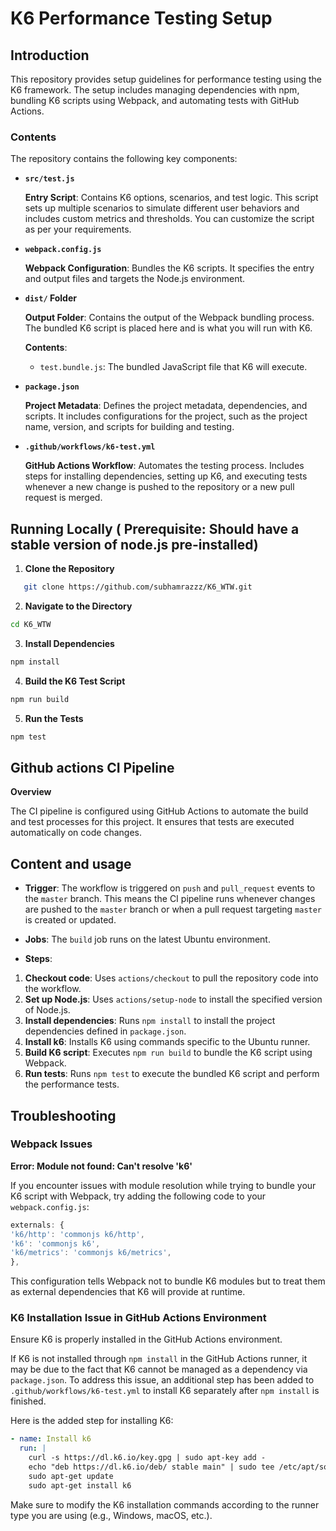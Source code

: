 # K6 Performance Testing Setup

## Introduction

This repository provides setup guidelines for performance testing using the K6 framework. The setup includes managing dependencies with npm, bundling K6 scripts using Webpack, and automating tests with GitHub Actions.

### Contents

The repository contains the following key components:

- **`src/test.js`**

  **Entry Script**: Contains K6 options, scenarios, and test logic. This script sets up multiple scenarios to simulate different user behaviors and includes custom metrics and thresholds. You can customize the script as per your requirements.

- **`webpack.config.js`**

  **Webpack Configuration**: Bundles the K6 scripts. It specifies the entry and output files and targets the Node.js environment.

- **`dist/` Folder**

  **Output Folder**: Contains the output of the Webpack bundling process. The bundled K6 script is placed here and is what you will run with K6.

  **Contents**:

  - `test.bundle.js`: The bundled JavaScript file that K6 will execute.

- **`package.json`**

  **Project Metadata**: Defines the project metadata, dependencies, and scripts. It includes configurations for the project, such as the project name, version, and scripts for building and testing.

- **`.github/workflows/k6-test.yml`**

  **GitHub Actions Workflow**: Automates the testing process. Includes steps for installing dependencies, setting up K6, and executing tests whenever a new change is pushed to the repository or a new pull request is merged.

## Running Locally ( Prerequisite: Should have a stable version of node.js pre-installed)

1. **Clone the Repository**

```bash
   git clone https://github.com/subhamrazzz/K6_WTW.git
```

2. **Navigate to the Directory**

```bash
cd K6_WTW
```

3. **Install Dependencies**

```bash
npm install
```

4. **Build the K6 Test Script**

```bash
npm run build
```

5. **Run the Tests**

```bash
npm test
```

## Github actions CI Pipeline

**Overview**

The CI pipeline is configured using GitHub Actions to automate the build and test processes for this project. It ensures that tests are executed automatically on code changes.

## Content and usage

- **Trigger**: The workflow is triggered on `push` and `pull_request` events to the `master` branch. This means the CI pipeline runs whenever changes are pushed to the `master` branch or when a pull request targeting `master` is created or updated.

- **Jobs**: The `build` job runs on the latest Ubuntu environment.

- **Steps**:

1. **Checkout code**: Uses `actions/checkout` to pull the repository code into the workflow.
2. **Set up Node.js**: Uses `actions/setup-node` to install the specified version of Node.js.
3. **Install dependencies**: Runs `npm install` to install the project dependencies defined in `package.json`.
4. **Install k6**: Installs K6 using commands specific to the Ubuntu runner.
5. **Build K6 script**: Executes `npm run build` to bundle the K6 script using Webpack.
6. **Run tests**: Runs `npm test` to execute the bundled K6 script and perform the performance tests.

## Troubleshooting

### Webpack Issues

**Error: Module not found: Can't resolve 'k6'**

If you encounter issues with module resolution while trying to bundle your K6 script with Webpack, try adding the following code to your `webpack.config.js`:

```javascript
externals: {
'k6/http': 'commonjs k6/http',
'k6': 'commonjs k6',
'k6/metrics': 'commonjs k6/metrics',
},
```

This configuration tells Webpack not to bundle K6 modules but to treat them as external dependencies that K6 will provide at runtime.

### K6 Installation Issue in GitHub Actions Environment

Ensure K6 is properly installed in the GitHub Actions environment.

If K6 is not installed through `npm install` in the GitHub Actions runner, it may be due to the fact that K6 cannot be managed as a dependency via `package.json`. To address this issue, an additional step has been added to `.github/workflows/k6-test.yml` to install K6 separately after `npm install` is finished.

Here is the added step for installing K6:

```yaml
- name: Install k6
  run: |
    curl -s https://dl.k6.io/key.gpg | sudo apt-key add -
    echo "deb https://dl.k6.io/deb/ stable main" | sudo tee /etc/apt/sources.list.d/k6.list
    sudo apt-get update
    sudo apt-get install k6
```

Make sure to modify the K6 installation commands according to the runner type you are using (e.g., Windows, macOS, etc.).
